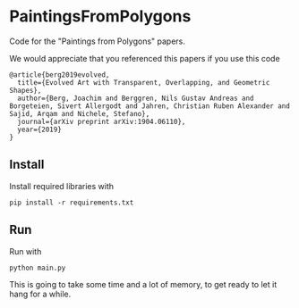 # PaintingsFromPolygons

Code for the "Paintings from Polygons" papers.

We would appreciate that you referenced this papers if you use this code

```
@article{berg2019evolved,
  title={Evolved Art with Transparent, Overlapping, and Geometric Shapes},
  author={Berg, Joachim and Berggren, Nils Gustav Andreas and Borgeteien, Sivert Allergodt and Jahren, Christian Ruben Alexander and Sajid, Arqam and Nichele, Stefano},
  journal={arXiv preprint arXiv:1904.06110},
  year={2019}
}
```

## Install

Install required libraries with

    pip install -r requirements.txt
	
## Run

Run with

	python main.py
	
This is going to take some time and a lot of memory, to get ready to let it hang for a while.
